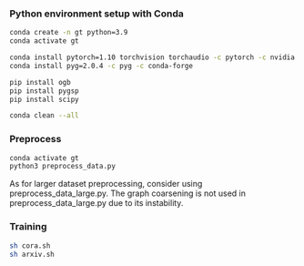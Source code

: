 ### Python environment setup with Conda

```bash
conda create -n gt python=3.9
conda activate gt

conda install pytorch=1.10 torchvision torchaudio -c pytorch -c nvidia
conda install pyg=2.0.4 -c pyg -c conda-forge

pip install ogb
pip install pygsp
pip install scipy

conda clean --all
```


### Preprocess
```bash
conda activate gt
python3 preprocess_data.py
```

As for larger dataset preprocessing, consider using preprocess_data_large.py.
The graph coarsening is not used in preprocess_data_large.py due to its instability.

### Training
```bash
sh cora.sh
sh arxiv.sh
```
